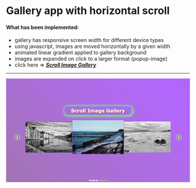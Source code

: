 # Gallery app with horizontal scroll

#### What has been implemented:

- gallery has responsive screen width for different device types
- using javascript, images are moved horizontally by a given width
- animated linear gradient applied to gallery background
- images are expanded on click to a larger format (popup-image)
- click here => [_**Scroll Image Gallery**_](https://bakna2t.github.io/horiz_gallery/)

---

[![Gallery](./images/gallery.png)](https://bakna2t.github.io/horiz_gallery/)
